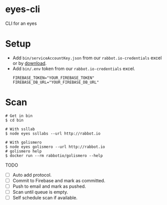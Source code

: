 # eyes-cli
CLI for an eyes

# Setup
- Add `bin/serviceAccountKey.json` from our `rabbot.io-credentials` excel or by [download](https://console.firebase.google.com/project/eyes-c4e79/settings/serviceaccounts/adminsdk).
- Add `bin/.env` token from our `rabbot.io-credentials` excel.
  ```env
  FIREBASE_TOKEN="YOUR_FIREBASE_TOKEN"
  FIREBASE_DB_URL="YOUR_FIREBASE_DB_URL"
  ```
# Scan
```shell
# Get in bin
$ cd bin

# With ssllab
$ node eyes ssllabs --url http://rabbot.io

# With golismero
$ node eyes golismero --url http://rabbot.io
# golismero help
$ docker run --rm rabbotio/golismero --help
```

TODO
- [ ] Auto add protocol.
- [ ] Commit to Firebase and mark as committed.
- [ ] Push to email and mark as pushed.
- [ ] Scan until queue is empty.
- [ ] Self schedule scan if available.